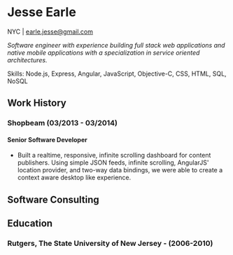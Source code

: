# Jesse Earle

NYC | earle.jesse@gmail.com

_Software engineer with experience building full stack web applications and native mobile applications with a specialization in service oriented architectures._

Skills: Node.js, Express, Angular, JavaScript, Objective-C, CSS, HTML, SQL, NoSQL

## Work History

### Shopbeam (03/2013 - 03/2014)

#### Senior Software Developer

+ Built a realtime, responsive, infinite scrolling dashboard for content publishers.  Using simple JSON feeds, infinite scrolling, AngularJS' location provider, and two-way data bindings, we were able to create a context aware desktop like experience.

## Software Consulting

## Education

### Rutgers, The State University of New Jersey - (2006-2010)